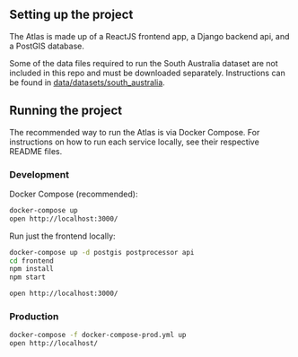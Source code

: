 ## Setting up the project

The Atlas is made up of a ReactJS frontend app, a Django backend api, and a PostGIS database.

Some of the data files required to run the South Australia dataset are not included in this repo and must be downloaded separately. Instructions can be found in [data/datasets/south_australia](https://github.com/kevinorris/SA-dashboard/tree/backend-api/data/datasets/south_australia).

## Running the project

The recommended way to run the Atlas is via Docker Compose. For instructions on how to run each service locally, see their respective README files.

### Development

Docker Compose (recommended):

```sh
docker-compose up
open http://localhost:3000/
```

Run just the frontend locally:

```sh
docker-compose up -d postgis postprocessor api
cd frontend
npm install
npm start

open http://localhost:3000/
```

### Production

```sh
docker-compose -f docker-compose-prod.yml up
open http://localhost/
```

